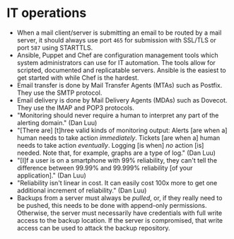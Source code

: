 # IT operations

 * When a mail client/server is submitting an email to be routed by a mail server, it should always use port `465` for submission with SSL/TLS or port `587` using STARTTLS.
 * Ansible, Puppet and Chef are configuration management tools which system administrators can use for IT automation. The tools allow for scripted, documented and replicatable servers. Ansible is the easiest to get started with while Chef is the hardest.
 * Email transfer is done by Mail Transfer Agents (MTAs) such as Postfix. They use the SMTP protocol.
 * Email delivery is done by Mail Delivery Agents (MDAs) such as Dovecot. They use the IMAP and POP3 protocols.
 * "Monitoring should never require a human to interpret any part of the alerting domain." (Dan Luu)
 * "[There are] [t]hree valid kinds of monitoring output: Alerts [are when a] human needs to take action *immediately*. Tickets [are when a] human needs to take action *eventually*. Logging [is when] *no* action [is] needed. Note that, for example, graphs are a type of log." (Dan Luu)
 * "[I]f a user is on a smartphone with 99% reliability, they can't tell the difference between 99.99% and 99.999% reliability [of your application]." (Dan Luu)
 * "Reliability isn't linear in cost. It can easily cost 100x more to get one additional increment of reliability." (Dan Luu)
 * Backups from a server must always be *pulled*, or, if they really need to be pushed, this needs to be done with append-only permissions. Otherwise, the server must necessarily have credentials with full write access to the backup location. If the server is compromised, that write access can be used to attack the backup repository.
